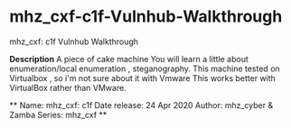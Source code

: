 # mhz_cxf-c1f-Vulnhub-Walkthrough
mhz_cxf: c1f Vulnhub Walkthrough

**Description**
A piece of cake machine
You will learn a little about enumeration/local enumeration , steganography.
This machine tested on Virtualbox , so i'm not sure about it with Vmware
This works better with VirtualBox rather than VMware.

**
  Name: mhz_cxf: c1f
  Date release: 24 Apr 2020
  Author: mhz_cyber & Zamba
  Series: mhz_cxf
**
